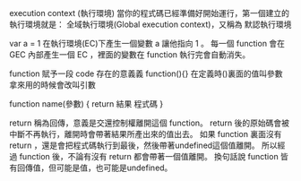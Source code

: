 
execution context (執行環境)
當你的程式碼已經準備好開始運行，第一個建立的執行環境就是： 
全域執行環境(Global execution context)，又稱為 默認執行環境

var a = 1
在執行環境(EC)下產生一個變數 a 讓他指向 1 。
每一個 function 會在 GEC 內部產生一個 EC ，裡面的變數在 function 執行完會自動消失。

function
賦予一段 code 存在的意義義
function(){} 
在定義時()裏面的值叫參數  
拿來用的時候會改叫引數

function name(參數) {
	return 結果
	程式碼
}

return 稱為回傳，意義是交還控制權離開這個 function。
return 後的原始碼會被中斷不再執行，離開時會帶著結果所產出來的值出去。
如果 function 裏面沒有 return ，還是會把程式碼執行到最後，然後帶著undefined這個值離開。
所以經過 function 後，不論有沒有 return 都會帶著一個值離開。
換句話說 function 皆有回傳值，但可能是值，也可能是undefined。